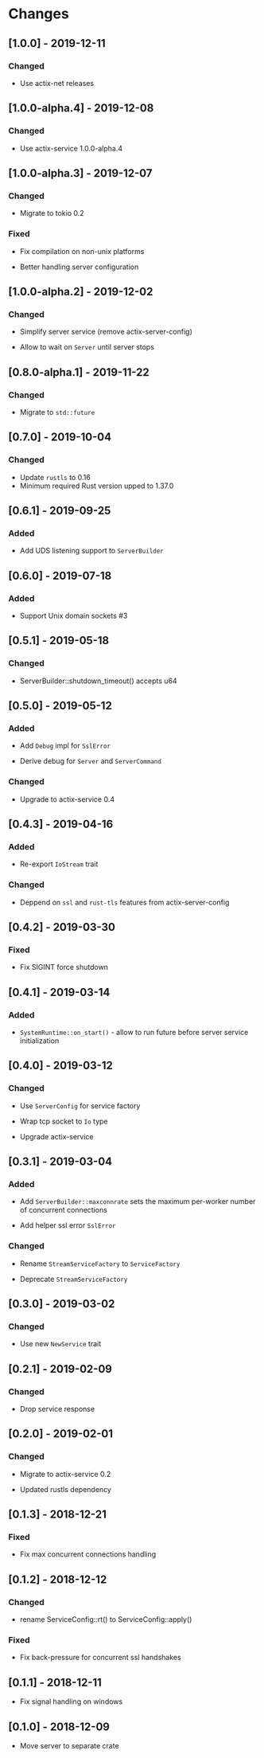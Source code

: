 # Changes

## [1.0.0] - 2019-12-11

### Changed

* Use actix-net releases


## [1.0.0-alpha.4] - 2019-12-08

### Changed

* Use actix-service 1.0.0-alpha.4

## [1.0.0-alpha.3] - 2019-12-07

### Changed

* Migrate to tokio 0.2

### Fixed

* Fix compilation on non-unix platforms

* Better handling server configuration


## [1.0.0-alpha.2] - 2019-12-02

### Changed

* Simplify server service (remove actix-server-config)

* Allow to wait on `Server` until server stops


## [0.8.0-alpha.1] - 2019-11-22

### Changed

* Migrate to `std::future`


## [0.7.0] - 2019-10-04

### Changed

* Update `rustls` to 0.16
* Minimum required Rust version upped to 1.37.0


## [0.6.1] - 2019-09-25

### Added

* Add UDS listening support to `ServerBuilder`


## [0.6.0] - 2019-07-18

### Added

* Support Unix domain sockets #3


## [0.5.1] - 2019-05-18

### Changed

* ServerBuilder::shutdown_timeout() accepts u64


## [0.5.0] - 2019-05-12

### Added

* Add `Debug` impl for `SslError`

* Derive debug for `Server` and `ServerCommand`

### Changed

* Upgrade to actix-service 0.4


## [0.4.3] - 2019-04-16

### Added

* Re-export `IoStream` trait

### Changed

* Deppend on `ssl` and `rust-tls` features from actix-server-config


## [0.4.2] - 2019-03-30

### Fixed

* Fix SIGINT force shutdown


## [0.4.1] - 2019-03-14

### Added

* `SystemRuntime::on_start()` - allow to run future before server service initialization


## [0.4.0] - 2019-03-12

### Changed

* Use `ServerConfig` for service factory

* Wrap tcp socket to `Io` type

* Upgrade actix-service


## [0.3.1] - 2019-03-04

### Added

* Add `ServerBuilder::maxconnrate` sets the maximum per-worker number of concurrent connections

* Add helper ssl error `SslError`


### Changed

* Rename `StreamServiceFactory` to `ServiceFactory`

* Deprecate `StreamServiceFactory`


## [0.3.0] - 2019-03-02

### Changed

* Use new `NewService` trait


## [0.2.1] - 2019-02-09

### Changed

* Drop service response


## [0.2.0] - 2019-02-01

### Changed

* Migrate to actix-service 0.2

* Updated rustls dependency


## [0.1.3] - 2018-12-21

### Fixed

* Fix max concurrent connections handling


## [0.1.2] - 2018-12-12

### Changed

* rename ServiceConfig::rt() to ServiceConfig::apply()


### Fixed

* Fix back-pressure for concurrent ssl handshakes


## [0.1.1] - 2018-12-11

* Fix signal handling on windows


## [0.1.0] - 2018-12-09

* Move server to separate crate

